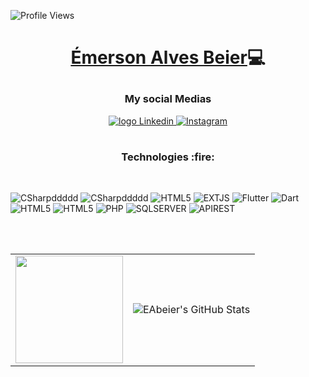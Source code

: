 ![Profile Views](http://estruyf-github.azurewebsites.net/api/VisitorHit?user=EAbeier&repo=EAbeier&countColorcountColor)
# <p align="center"><a href="https://www.linkedin.com/in/emerson-alves-beier">Émerson Alves Beier</a>:computer:</p>

<h3 align="center">My social Medias</h3>

<p align="center">
  <a target="_blank" href="https://www.linkedin.com/in/emerson-alves-beier/" >
    <img alt="logo Linkedin" src="https://img.shields.io/badge/LinkedIn-0077B5?style=for-the-badge&logo=linkedin&logoColor=white">
  </a>
                                                                                                                               
   <a href="https://www.instagram.com/emersonabe/">
    <img alt="Instagram" src="https://img.shields.io/badge/Instagram-E4405F?style=for-the-badge&logo=instagram&logoColor=white"></a>
     </p>
<div align="center">
 <h1> 
   <a href="https://fontmeme.com/fonts/libre-franklin-font/">
   </a>
 </h1>
</div>
<h3 align="center">Technologies :fire:</h3>
<br/>

![CSharpddddd](https://img.shields.io/badge/C%23-239120?style=for-the-badge&logo=c-sharp&logoColor=white)
![CSharpddddd](https://img.shields.io/badge/.NET-512BD4?style=for-the-badge&logo=dotnet&logoColor=white)
![HTML5](	https://img.shields.io/badge/Visual_Studio-5C2D91?style=for-the-badge&logo=visual%20studio&logoColor=white)
![EXTJS](https://img.shields.io/badge/Ext.js-99d98c?style=for-the-badge&logo=ext.js&logoColor=white)
![Flutter](https://img.shields.io/badge/Flutter-00008B?style=for-the-badge&logo=Flutter&logoColor)
![Dart](https://img.shields.io/badge/dart-483D8B?style=for-the-badge&logo=Dart&logoColor)
![HTML5](https://img.shields.io/badge/HTML5-E34F26?style=for-the-badge&logo=html5&logoColor=white)
![HTML5](https://img.shields.io/badge/CSS3-1572B6?style=for-the-badge&logo=css3&logoColor=white)
![PHP](https://img.shields.io/badge/php-836FFF?style=for-the-badge&logo=php&logoColor=white)
![SQLSERVER](https://img.shields.io/badge/sql_server-8B0000?style=for-the-badge&logo=sql%20server&logoColor=white)
![APIREST](https://img.shields.io/badge/api_rest-7B68EE?style=for-the-badge&logo=rest&logoColor=white)

</br>
</br>
<table align="left">
  <row>
    <td>
     <!-- Card -->
      <a href="https://github.com/EAbeier">
  <img height='172' src='https://github-readme-stats.vercel.app/api/top-langs/?username=EAbeier&layout=compact&theme=dracula'>
</a>
    </td>
    <td>
      <img src="https://github-readme-stats.vercel.app/api?username=EAbeier&&show_icons=true&theme=dark&line_height=27&v=5" alt="EAbeier's GitHub Stats" />
    </td>
  </row>
</table> 

</br>
</br>




